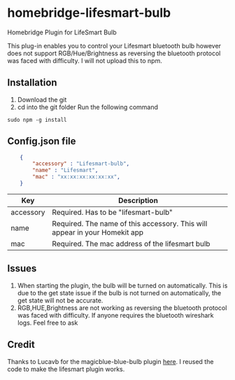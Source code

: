 # homebridge-lifesmart-bulb
Homebridge Plugin for LifeSmart Bulb

This plug-in enables you to control your Lifesmart bluetooth bulb however does not support RGB/Hue/Brightness as reversing the bluetooth protocol was faced with difficulty. I will not upload this to npm. 

## Installation
1) Download the git
2) cd into the git folder
Run the following command
```
sudo npm -g install
```

## Config.json file

```json
	{
	    "accessory" : "Lifesmart-bulb",
	    "name" : "Lifesmart",
	    "mac" : "xx:xx:xx:xx:xx:xx",
	}
```

| Key           | Description                                                                        |
|---------------|------------------------------------------------------------------------------------|
| accessory     | Required. Has to be "lifesmart-bulb"                                             |
| name          | Required. The name of this accessory. This will appear in your Homekit app         |
| mac           | Required. The mac address of the lifesmart bulb                           |

## Issues

1) When starting the plugin, the bulb will be turned on automatically. This is due to the get state issue if the bulb is not turned on automatically, the get state will not be accurate. 
2) RGB,HUE,Brightness are not working as reversing the bluetooth protocol was faced with difficulty. If anyone requires the bluetooth wireshark logs. Feel free to ask

## Credit

Thanks to Lucavb for the magicblue-blue-bulb plugin [here](https://github.com/lucavb/homebridge-magic-blue-bulb). I reused the code to make the lifesmart plugin works. 
